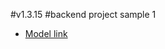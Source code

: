 #v1.3.15
#backend project sample 1

- [Model link](https://app.eraser.io/workspace/YtPqZ1VogxGy1jzIDkzj)